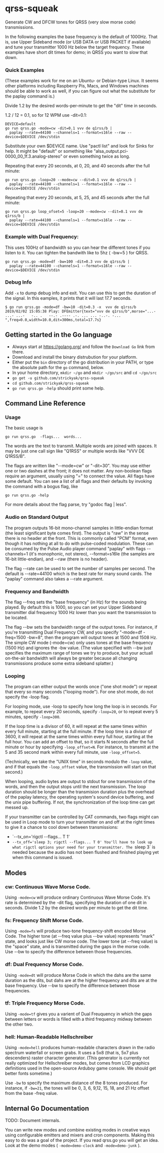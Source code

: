 # qrss-squeak
Generate CW and DFCW tones for QRSS (very slow morse code) transmissions.

In the following examples the base frequency is the default of 1000Hz.
That is, use Upper Sideband mode (or USB DATA or USB PACKET if available)
and tune your transmitter 1000 Hz below the target frequency.
These examples have short dit times for demo; in QRSS you want to slow that down.

### Quick Examples

(These examples work for me on an Ubuntu- or Debian-type Linux.
It seems other platforms including Raspberry Pis, Macs, and Windows machines
should be able to work as well, if you can figure out what the substitute
for the paplay command is.)

Divide 1.2 by the desired words-per-minute to get the "dit" time in seconds.

1.2 / 12 = 0.1, so for 12 WPM use -dit=0.1:

```
DEVICE=default
go run qrss.go -mode=cw -dit=0.1 vvv de q1rss/b |
  paplay --rate=44100 --channels=1 --format=s16le --raw --device=$DEVICE /dev/stdin
```
Substitute your own $DEVICE name.  Use "pactl list" and look for Sinks for help.
It might be "default" or something like "alsa_output.pci-0000_00_1f.3.analog-stereo"
or even something twice as long.

Repeating that every 20 seconds, at 0, 20, and 40 seconds after the full minute:
```
go run qrss.go -loop=20 --mode=cw --dit=0.1 vvv de q1rss/b |
  paplay --rate=44100 --channels=1 --format=s16le --raw --device=$DEVICE /dev/stdin
```

Repeating that every 20 seconds, at 5, 25, and 45 seconds after the full minute:
```
go run qrss.go loop_ofset=5 -loop=20 --mode=cw --dit=0.1 vvv de q1rss/b |
  paplay --rate=44100 --channels=1 --format=s16le --raw --device=$DEVICE /dev/stdin
```

### Example with Dual Frequency:
This uses 100Hz of bandwidth so you can hear the different tones if you
listen to it.  You can tighten the bandwith like to 5hz ( -bw=5 ) for QRSS.
```
go run qrss.go -mode=df -bw=100 -dit=0.3 vvv de q1rss/b |
  paplay --rate=44100 --channels=1 --format=s16le --raw --device=$DEVICE /dev/stdin
```

### Debug Info

Add `-x` to dump debug info and exit.  You can use this to get the duration of the signal.
In this eamples, it prints that it will last 17.7 seconds.

```
$ go run qrss.go -mode=df -bw=10 -dit=0.3 -x  vvv de q1rss/b
2019/02/02 15:05:38 Play: DFEmitter{text="vvv de q1rss/b",morse="...- ...- ...-   -.. .   --.- .---- .-. ... ... -..-. -... ",freq=0.0,width=10.0,dit=300ms,total=17.7s}
```

## Getting started in the Go language

*   Always start at https://golang.org/ and follow the `Download Go` link from there.
*   Download and install the binary distrubution for your platform.
*   Either put the `bin` directory of the go distribution in your PATH, or type the absolute path for the `go` command, below.
*   In your home directory, `mkdir ~/go` and `mkdir ~/go/src` and `cd ~/go/src`
*   `go get -u github.com/strickyak/qrss-squeak`
*   `cd github.com/strickyak/qrss-squeak`
*   `go run qrss.go -help` should print some help.

## Command Line Reference

### Usage

The basic usage is
```
go run qrss.go  -flags...  words...
```

The words are the text to transmit.  Multiple words are joined with spaces.
It may be just one call sign like "Q1RSS" or multiple words like "VVV DE Q1RSS/B".

The flags are written like "--mode=cw" or "-dit=30".  You may use either one or two
dashes at the front; it does not matter.  Any non-boolean flags require an argument,
usually using "=" to connect the value.  All flags have some default.  You can see
a list of all flags and their defaults by invoking the command with a bogus flag, like
```
go run qrss.go -help
```
For more details about the flag parse, try "godoc flag | less".

### Audio on Standard Output

The program outputs 16-bit mono-channel samples in little-endian format (the least significant
byte comes first).  The output is "raw" in the sense there is no header at the front.
This is commonly called "PCM" format, even though it has nothing at all to do with
pulse-coded modulation.  These can be consumed by the Pulse Audio player command
"paplay" with flags --channels=1 (it's monophonic, not stereo), --format=s16le
(the samples are 16-bit little-endian), and --raw (there is no header).

The flag --rate can be used to set the number of samples per second.
The default is --rate=44100 which is the best rate for many sound cards.
The "paplay" command also takes a --rate argument.

### Frequency and Bandwidth

The flag --freq sets the "base frequency" (in Hz) for the sounds being played.
By default this is 1000, so you can set your Upper Sideband transmitter dial
frequency 1000 Hz lower than you want the transmission to be located.

The flag --bw sets the bandwidth range of the output tones.  For instance, if you're
transmitting Dual Frequency CW, and you specify "-mode=df -freq=1500 -bw=8",
then the program will output tones at 1500 and 1508 Hz.  The simple CW mode
(-mode=cw) only uses tones at the base frequency (1500 Hz) and ignores the -bw value.
(The value specified with --bw just specifies the maximum range of tones we try
to produce, but your actuall on-the-air bandwidth will always be greater
because all changing transmissions produce some extra sideband splatter.)

### Looping

The program can either output the words once ("one shot mode") or repeat that
every so many seconds ("looping mode").  For one shot mode, do not specify
the -loop flag.

For looping mode, use -loop to specify how long the loop is in seconds.
For example, to repeat every 20 seconds, specify `-loop=20`,
or to repeat every 5 minutes, specify `-loop=300`.

If the loop time is a divisor of 60, it will repeat at the same times
within every full minute, starting at the full minute.   If the loop
time is a divisor of 3600, it will repeat at the same times within every
full hour, starting at the full hour.  You can add an offset to that,
so it starts N seconds after the full minute or hour by specifying
`-loop_offset=N`.  For instance, to transmit at the 5 and 35 second
mark within every full minute, use `-loop_offset=5`.

(Technically, we take the "UNIX time" in seconds modulo the `-loop`
value, and if that equals the `-loop_offset` value, the transmission will
start on that second.)

When looping, audio bytes are output to stdout for one transmission of
the words, and then the output stops until the next transmission.
The loop duration should be longer than the transmision duration
plus the overhead of the paplay latency, the operating system's sound device
buffering, and the unix pipe buffering.  If not, the synchronization
of the loop time can get messed up.

If your transmitter can be controlled by CAT commands,
two flags might can be used in Loop mode to turn your transmitter on and off
at the right times to give it a chance to cool down between transmissions:
*   `--tx_on='rigctl --flags... T 1'
*   `--tx_off='sleep 3; rigctl --flags... T 0'
You'll have to look up what rigctl options your need for your transmitter.
The `sleep 3` is needed because the audio has not been flushed and finished
playing yet when this command is issued.

## Modes

### cw: Continuous Wave Morse Code.

Using `-mode=cw` will produce ordinary Continuous Wave Morse Code.
It's rate is determined by the -dit flag, specifying the duration of
one dit in seconds.  Divide 1.2 by the desired words per minute to
get the dit time.

### fs: Frequency Shift Morse Code.

Using `-mode=fs` will produce two-tone frequency-shift encoded Morse Code.
The higher tone (at --freq value plus --bw value) represents "mark" state,
and looks just like CW morse code.  The lower tone (at --freq value)
is the "space" state, and is transmitted during the gaps in the morse code.
Use --bw to specify the difference between those frequencies.

### df: Dual Frequency Morse Code.

Using `-mode=dt` will produce Morse Code in which the dahs are the same
duration as the dits, but dahs are at the higher frequency and dits are
at the base frequency.
Use --bw to specify the difference between those frequencies.

### tf: Triple Frequency Morse Code.

Using `-mode=tf` gives you a varient of Dual Freuquency in which the
gaps between letters or words is filled with a third frequency midway
between the other two.

### hell: Human-Readable Hellschreiber

Using `-mode=hell` produces human-readable characters drawn in the
radio spectrum waterfall or screen grabs.  It uses a 5x8 (that is, 5x7
plus descenders) raster character generator.  (This generator is currently not
really optimized for Hellschreiber modes, but comes from LCD graphics
definitions used in the open-source Arduboy game console.  We should
get better fonts sometime.)

Use `-bw` to specify the maximum distance of the 8 tones produced.
For instance, if `-bw=21`, the tones will be 0, 3, 6, 9,12, 15, 18,
and 21 Hz offset from the base -freq value.

## Internal Go Documentation

TODO: Document internals.

You can write new modes and combine existing modes in creative ways
using configurable emitters and mixers and cron components.
Making this easy to do was a goal of the project.
If you read qrss.go you will get an idea.  Look at the demo modes
( `-mode=demo-clock` and `-mode=demo-junk` ).
